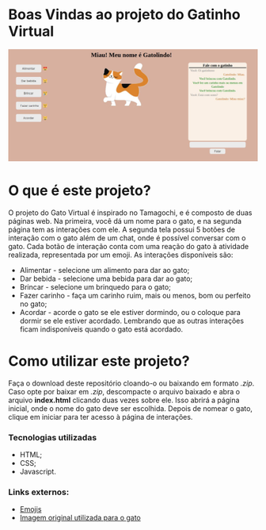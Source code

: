 # Boas Vindas ao projeto do Gatinho Virtual

<img src = "Imagens/tela.jpeg">

# O que é este projeto?

O projeto do Gato Virtual é inspirado no Tamagochi, e é composto de duas páginas web. Na primeira, você dá um nome para o gato, e na segunda página tem as interações com ele.
A segunda tela possui 5 botões de interação com o gato além de um chat, onde é possível conversar com o gato.
Cada botão de interação conta com uma reação do gato à atividade realizada, representada por um emoji. As interações disponíveis são:

- Alimentar - selecione um alimento para dar ao gato;
- Dar bebida - selecione uma bebida para dar ao gato;
- Brincar - selecione um brinquedo para o gato;
- Fazer carinho - faça um carinho ruim, mais ou menos, bom ou perfeito no gato;
- Acordar - acorde o gato se ele estiver dormindo, ou o coloque para dormir se ele estiver acordado. Lembrando que as outras interações ficam indisponíveis quando o gato está acordado.

# Como utilizar este projeto?

Faça o download deste repositório cloando-o ou baixando em formato _.zip_.
Caso opte por baixar em _.zip_, descompacte o arquivo baixado e abra o arquivo **index.html** clicando duas vezes sobre ele. Isso abrirá a página inicial, onde o nome do gato deve ser escolhida. Depois de nomear o gato, clique em iniciar para ter acesso à página de interações.

### Tecnologias utilizadas

- HTML;
- CSS;
- Javascript.

### Links externos:

- [Emojis](https://unicode.org/emoji/charts/full-emoji-list.html)
- [Imagem original utilizada para o gato](https://fi.pinterest.com/pin/863706034772772147/)
